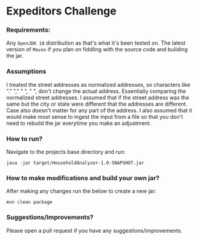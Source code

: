 # Expeditors Challenge

### Requirements:
Any `OpenJDK 18` distribution as that's what it's been tested on. The latest version of `Maven` if you plan on fiddling with the source code and building the jar.

### Assumptions
I treated the street addresses as normalized addresses, so characters like "." "," " ", "  ", don't change the actual address. Essentially comparing the normalized street addresses.
I assumed that if the street address was the same but the city or state were different that the addresses are different. Case also doesn't matter for any part of the address.
I also assumed that it would make most sense to ingest the input from a file so that you don't need to rebuild the jar everytime you make an adjustment.

### How to run?
Navigate to the projects base directory and run:
```
java -jar target/HouseholdAnalyzer-1.0-SNAPSHOT.jar
```

### How to make modifications and build your own jar?
After making any changes run the below to create a new jar:
```
mvn clean package
```

### Suggestions/Improvements?
Please open a pull request if you have any suggestions/improvements.
